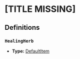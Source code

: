 # [TITLE MISSING]

## Definitions

### <a name="HealingHerb"></a> `HealingHerb`

- **Type:** <a href="./_Item.md#DefaultItem">DefaultItem</a>
